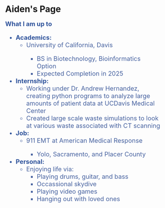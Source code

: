 
<h1>Aiden's Page</h1>
<div style="font-size: 20px; color:#2F539B">
<b>What I am up to</b>
<ul>
    <li><b>Academics:</b>
        <ul style="color:#4863A0">
            <li>University of California, Davis</li>
            <ul style="color:#4863A0">
                <li>BS in Biotechnology, Bioinformatics Option</li>
                <li>Expected Completion in 2025</li>
            </ul>
        </ul>
    </li>
    <li><b>Internship:</b>
        <ul style="color:#4863A0">
            <li>Working under Dr. Andrew Hernandez, creating python programs to analyze large amounts of patient data at UCDavis Medical
            Center</li>
            <li>Created large scale waste simulations to look at various waste associated with CT scanning</li>
        </ul>
    </li>
    <li><b>Job:</b>
        <ul style="color:#4863A0">
            <li>911 EMT at American Medical Response</li>
            <ul style="color:#4863A0">
                <li>Yolo, Sacramento, and Placer County</li>
            </ul>	
        </ul>
    </li>
    <li><b>Personal:</b>
        <ul style="color:#4863A0">
            <li>Enjoying life via:
                <ul style="color:#4863A0">
                    <li>Playing drums, guitar, and bass</li>
                    <li>Occassional skydive</li>
                    <li>Playing video games</li>
                    <li>Hanging out with loved ones</li>
                </ul>
            </li>
        </ul>
    </li>
</ul>
</div>

